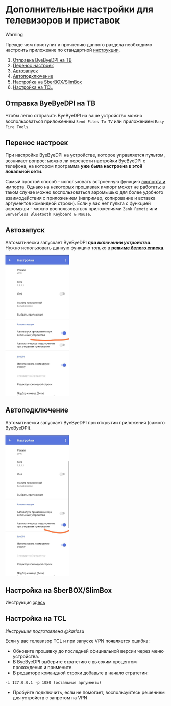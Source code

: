 # <a id="тв-приставки">Дополнительные настройки для телевизоров и приставок</a>

> [!WARNING]
> Прежде чем приступит к прочтению данного раздела необходимо настроить приложение по стандартной [инструкции](start.md).

1. [Отправка ByeByeDPI на ТВ](#отправка-на-тв)
2. [Перенос настроек](#перенос)
3. [Автозапуск](#автозапуск)
4. [Автоподключение](#автоподключение)
5. [Настройка на SberBOX/SlimBox](sbox.md)
6. [Настройка на TCL](#tcl)

## <a id="отправка-на-тв">Отправка ByeByeDPI на ТВ</a>

Чтобы легко отправить ByeByeDPI на ваше устройство можно воспользоваться приложением `Send Files To TV` или приложением `Easy Fire Tools`.

## <a id="перенос">Перенос настроек</a>

При настройке ByeByeDPI на устройстве, которое управляется пультом, возникает вопрос:
можно ли перенести настройки ByeByeDPI с телефона, на котором программа **уже была настроена в этой локальной сети**.

Самый простой способ - использовать встроенную функцию [экспорта и импорта](features.md#export-import).
Однако на некоторых прошивках импорт может не работать: в таком случае можно воспользоваться аэромышью для более удобного взаимодействия с приложением (например, копирование и вставка аргументов командной строки).
Если у вас нет пульта с функцией аэромыши - можно воспользоваться приложениями `Zank Remote` или `Serverless Bluetooth Keyboard & Mouse`.

## <a id="автозапуск">Автозапуск</a>

Автоматически запускает ByeByeDPI **_при включении устройства_**. Нужно использовать данную функцию только в **[режиме белого списка](#белый-и-чёрный)**.

<img src="images/Pasted image 20250301223254.png" width="200">

## <a id="автоподключение">Автоподключение</a>

Автоматически запускает ByeByeDPI при открытии приложения (самого ByeByeDPI).

<img src="images/Pasted image 20250301223333.png" width="200">

## <a id="slim-sber">Настройка на SberBOX/SlimBox</a>

Инструкция [здесь](sbox.md)

## <a id="tcl">Настройка на TCL</a>

_Инструкция подготовлена @karlosu_

Если у вас телевизор TCL и при запуске VPN появляется ошибка:

- Обновите прошивку до последней официальной версии через меню устройства.
- В ByeByeDPI выберите стратегию с высоким процентом прохождения и примените.
- В редакторе командной строки добавьте в начало стратегии:
```
-i 127.0.0.1 -p 1080 (остальные аргументы)
```
- Пробуйте подключить, если не помогает, воспользуйтесь решением для устройств с запретом на VPN
